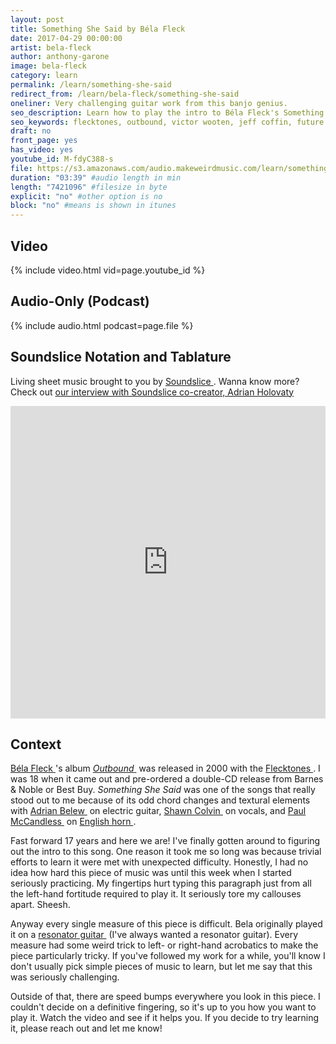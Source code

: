 ```yaml
---
layout: post
title: Something She Said by Béla Fleck
date: 2017-04-29 00:00:00
artist: bela-fleck
author: anthony-garone
image: bela-fleck
category: learn
permalink: /learn/something-she-said
redirect_from: /learn/bela-fleck/something-she-said
oneliner: Very challenging guitar work from this banjo genius.
seo_description: Learn how to play the intro to Béla Fleck's Something She Said.
seo_keywords: flecktones, outbound, victor wooten, jeff coffin, future man, roy wooten, futureman, adrian belew, shawn colvin, paul mccandless
draft: no
front_page: yes
has_video: yes
youtube_id: M-fdyC388-s
file: https://s3.amazonaws.com/audio.makeweirdmusic.com/learn/something-she-said/something-she-said.mp3
duration: "03:39" #audio length in min
length: "7421096" #filesize in byte
explicit: "no" #other option is no
block: "no" #means is shown in itunes
---
```


## Video

{% include video.html vid=page.youtube_id %}

## Audio-Only (Podcast)

{% include audio.html podcast=page.file %}

## Soundslice Notation and Tablature

Living sheet music brought to you by [Soundslice&nbsp;<i class="non-mwm fa fa-external-link-square" aria-hidden="true"></i>](http://soundslice.com). Wanna know more? Check out [our interview with Soundslice co-creator, Adrian Holovaty](/gear/soundslice)

<iframe src="https://www.soundslice.com/scores/71461/embed/" width="100%" height="500" frameBorder="0" allowfullscreen></iframe>

## Context

[Béla Fleck&nbsp;<i class="non-mwm fa fa-external-link-square" aria-hidden="true"></i>](https://en.wikipedia.org/wiki/Bela_Fleck)'s album [*Outbound*&nbsp;<i class="non-mwm fa fa-external-link-square" aria-hidden="true"></i>](https://en.wikipedia.org/wiki/Outbound_(B%C3%A9la_Fleck_and_the_Flecktones_album)) was released in 2000 with the [Flecktones&nbsp;<i class="non-mwm fa fa-external-link-square" aria-hidden="true"></i>](https://en.wikipedia.org/wiki/B%C3%A9la_Fleck_and_the_Flecktones). I was 18 when it came out and pre-ordered a double-CD release from Barnes & Noble or Best Buy. *Something She Said* was one of the songs that really stood out to me because of its odd chord changes and textural elements with [Adrian Belew&nbsp;<i class="non-mwm fa fa-external-link-square" aria-hidden="true"></i>](https://en.wikipedia.org/wiki/Adrian_Belew) on electric guitar, [Shawn Colvin&nbsp;<i class="non-mwm fa fa-external-link-square" aria-hidden="true"></i>](https://en.wikipedia.org/wiki/Shawn_Colvin) on vocals, and [Paul McCandless&nbsp;<i class="non-mwm fa fa-external-link-square" aria-hidden="true"></i>](https://en.wikipedia.org/wiki/Paul_McCandless) on [English horn&nbsp;<i class="non-mwm fa fa-external-link-square" aria-hidden="true"></i>](https://en.wikipedia.org/wiki/English_horn).

Fast forward 17 years and here we are! I've finally gotten around to figuring out the intro to this song. One reason it took me so long was because trivial efforts to learn it were met with unexpected difficulty. Honestly, I had no idea how hard this piece of music was until this week when I started seriously practicing. My fingertips hurt typing this paragraph just from all the left-hand fortitude required to play it. It seriously tore my callouses apart. Sheesh.

Anyway every single measure of this piece is difficult. Bela originally played it on a [resonator guitar&nbsp;<i class="non-mwm fa fa-external-link-square" aria-hidden="true"></i>](https://en.wikipedia.org/wiki/Resonator_guitar) (I've always wanted a resonator guitar). Every measure had some weird trick to left- or right-hand acrobatics to make the piece particularly tricky. If you've followed my work for a while, you'll know I don't usually pick simple pieces of music to learn, but let me say that this was seriously challenging.

Outside of that, there are speed bumps everywhere you look in this piece. I couldn't decide on a definitive fingering, so it's up to you how you want to play it. Watch the video and see if it helps you. If you decide to try learning it, please reach out and let me know!
